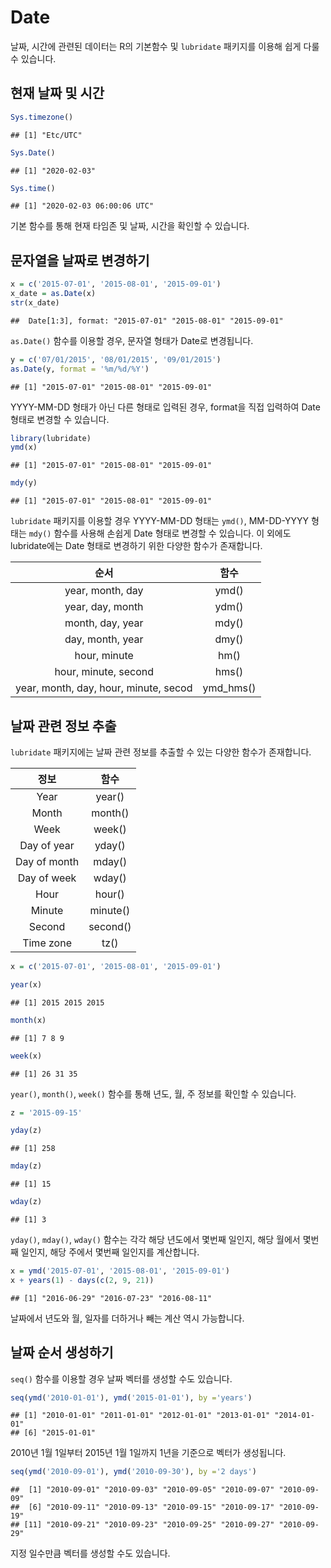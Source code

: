 
# Date

날짜, 시간에 관련된 데이터는 R의 기본함수 및 `lubridate` 패키지를 이용해 쉽게 다룰 수 있습니다.

## 현재 날짜 및 시간 


```r
Sys.timezone()
```

```
## [1] "Etc/UTC"
```

```r
Sys.Date()
```

```
## [1] "2020-02-03"
```

```r
Sys.time()
```

```
## [1] "2020-02-03 06:00:06 UTC"
```

기본 함수를 통해 현재 타임존 및 날짜, 시간을 확인할 수 있습니다.

## 문자열을 날짜로 변경하기



```r
x = c('2015-07-01', '2015-08-01', '2015-09-01')
x_date = as.Date(x)
str(x_date)
```

```
##  Date[1:3], format: "2015-07-01" "2015-08-01" "2015-09-01"
```

`as.Date()` 함수를 이용할 경우, 문자열 형태가 Date로 변경됩니다.


```r
y = c('07/01/2015', '08/01/2015', '09/01/2015')
as.Date(y, format = '%m/%d/%Y')
```

```
## [1] "2015-07-01" "2015-08-01" "2015-09-01"
```

YYYY-MM-DD 형태가 아닌 다른 형태로 입력된 경우, format을 직접 입력하여 Date 형태로 변경할 수 있습니다.


```r
library(lubridate)
ymd(x)
```

```
## [1] "2015-07-01" "2015-08-01" "2015-09-01"
```

```r
mdy(y)
```

```
## [1] "2015-07-01" "2015-08-01" "2015-09-01"
```

`lubridate` 패키지를 이용할 경우 YYYY-MM-DD 형태는 `ymd()`, MM-DD-YYYY 형태는 `mdy()` 함수를 사용해 손쉽게 Date 형태로 변경할 수 있습니다. 이 외에도 lubridate에는 Date 형태로 변경하기 위한 다양한 함수가 존재합니다.

<table class="table table-striped table-hover" style="margin-left: auto; margin-right: auto;">
 <thead>
  <tr>
   <th style="text-align:center;"> 순서 </th>
   <th style="text-align:center;"> 함수 </th>
  </tr>
 </thead>
<tbody>
  <tr>
   <td style="text-align:center;"> year, month, day </td>
   <td style="text-align:center;"> ymd() </td>
  </tr>
  <tr>
   <td style="text-align:center;"> year, day, month </td>
   <td style="text-align:center;"> ydm() </td>
  </tr>
  <tr>
   <td style="text-align:center;"> month, day, year </td>
   <td style="text-align:center;"> mdy() </td>
  </tr>
  <tr>
   <td style="text-align:center;"> day, month, year </td>
   <td style="text-align:center;"> dmy() </td>
  </tr>
  <tr>
   <td style="text-align:center;"> hour, minute </td>
   <td style="text-align:center;"> hm() </td>
  </tr>
  <tr>
   <td style="text-align:center;"> hour, minute, second </td>
   <td style="text-align:center;"> hms() </td>
  </tr>
  <tr>
   <td style="text-align:center;"> year, month, day, hour, minute, secod </td>
   <td style="text-align:center;"> ymd_hms() </td>
  </tr>
</tbody>
</table>

## 날짜 관련 정보 추출

`lubridate` 패키지에는 날짜 관련 정보를 추출할 수 있는 다양한 함수가 존재합니다.

<table class="table table-striped table-hover" style="margin-left: auto; margin-right: auto;">
 <thead>
  <tr>
   <th style="text-align:center;"> 정보 </th>
   <th style="text-align:center;"> 함수 </th>
  </tr>
 </thead>
<tbody>
  <tr>
   <td style="text-align:center;"> Year </td>
   <td style="text-align:center;"> year() </td>
  </tr>
  <tr>
   <td style="text-align:center;"> Month </td>
   <td style="text-align:center;"> month() </td>
  </tr>
  <tr>
   <td style="text-align:center;"> Week </td>
   <td style="text-align:center;"> week() </td>
  </tr>
  <tr>
   <td style="text-align:center;"> Day of year </td>
   <td style="text-align:center;"> yday() </td>
  </tr>
  <tr>
   <td style="text-align:center;"> Day of month </td>
   <td style="text-align:center;"> mday() </td>
  </tr>
  <tr>
   <td style="text-align:center;"> Day of week </td>
   <td style="text-align:center;"> wday() </td>
  </tr>
  <tr>
   <td style="text-align:center;"> Hour </td>
   <td style="text-align:center;"> hour() </td>
  </tr>
  <tr>
   <td style="text-align:center;"> Minute </td>
   <td style="text-align:center;"> minute() </td>
  </tr>
  <tr>
   <td style="text-align:center;"> Second </td>
   <td style="text-align:center;"> second() </td>
  </tr>
  <tr>
   <td style="text-align:center;"> Time zone </td>
   <td style="text-align:center;"> tz() </td>
  </tr>
</tbody>
</table>


```r
x = c('2015-07-01', '2015-08-01', '2015-09-01')
```


```r
year(x)
```

```
## [1] 2015 2015 2015
```

```r
month(x)
```

```
## [1] 7 8 9
```

```r
week(x)
```

```
## [1] 26 31 35
```

`year()`, `month()`, `week()` 함수를 통해 년도, 월, 주 정보를 확인할 수 있습니다.


```r
z = '2015-09-15'
```


```r
yday(z)
```

```
## [1] 258
```

```r
mday(z)
```

```
## [1] 15
```

```r
wday(z)
```

```
## [1] 3
```

`yday()`, `mday()`, `wday()` 함수는 각각 해당 년도에서 몇번째 일인지, 해당 월에서 몇번째 일인지, 해당 주에서 몇번째 일인지를 계산합니다.


```r
x = ymd('2015-07-01', '2015-08-01', '2015-09-01') 
x + years(1) - days(c(2, 9, 21))
```

```
## [1] "2016-06-29" "2016-07-23" "2016-08-11"
```

날짜에서 년도와 월, 일자를 더하거나 빼는 계산 역시 가능합니다.

## 날짜 순서 생성하기

`seq()` 함수를 이용할 경우 날짜 벡터를 생성할 수도 있습니다.


```r
seq(ymd('2010-01-01'), ymd('2015-01-01'), by ='years')
```

```
## [1] "2010-01-01" "2011-01-01" "2012-01-01" "2013-01-01" "2014-01-01"
## [6] "2015-01-01"
```

2010년 1월 1일부터 2015년 1월 1일까지 1년을 기준으로 벡터가 생성됩니다.


```r
seq(ymd('2010-09-01'), ymd('2010-09-30'), by ='2 days')
```

```
##  [1] "2010-09-01" "2010-09-03" "2010-09-05" "2010-09-07" "2010-09-09"
##  [6] "2010-09-11" "2010-09-13" "2010-09-15" "2010-09-17" "2010-09-19"
## [11] "2010-09-21" "2010-09-23" "2010-09-25" "2010-09-27" "2010-09-29"
```

지정 일수만큼 벡터를 생성할 수도 있습니다.

